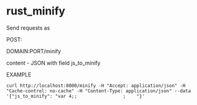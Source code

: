 # rust_minify

Send requests as 

POST:

DOMAIN:PORT/minify

content - JSON with field js_to_minify

EXAMPLE

```
curl http://localhost:8000/minify -H "Accept: application/json" -H "Cache-control: no-cache" -H "Content-Type: application/json" --data '{"js_to_minify": "var 4;;                 ;    "}'
```
